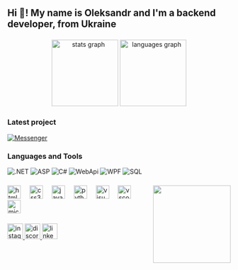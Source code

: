 <h2 align="left">Hi 👋! My name is Oleksandr and I'm a backend developer, from Ukraine</h2>

###

<div align="center">
  <img src="https://github-readme-stats.vercel.app/api?username=clowd1e&hide_title=false&hide_rank=false&show_icons=true&include_all_commits=true&count_private=true&disable_animations=false&theme=dracula&locale=en&hide_border=false" height="150" alt="stats graph"  />
  <img src="https://github-readme-stats.vercel.app/api/top-langs?username=clowd1e&locale=en&hide_title=false&layout=compact&card_width=320&langs_count=5&theme=dracula&hide_border=false" height="150" alt="languages graph"  />
</div>

### Latest project
[![Messenger](https://img.shields.io/badge/-Messenger-090909?style=for-the-badge&logo=logoColor=appveyor)](https://github.com/clowd1e/Messenger)

### Languages and Tools
![.NET](https://img.shields.io/badge/-Framework-090909?style=for-the-badge&logo=.net&logoColor=E5D3FF)
![ASP](https://img.shields.io/badge/-ASP.NET-090909?style=for-the-badge&logo=.net&logoColor=E5D3FF)
![C#](https://img.shields.io/badge/C%23-090909?style=for-the-badge&logo=csharp&logoColor=68217A)
![WebApi](https://img.shields.io/badge/WebApi-090909?style=for-the-badge&logo=.net&logoColor=E5D3FF)
![WPF](https://img.shields.io/badge/WPF-090909?style=for-the-badge&logo=.net&logoColor=E5D3FF)
![SQL](https://img.shields.io/badge/SQL-090909?style=for-the-badge&logo=mysql&logoColor=00648B)

###

<img align="right" height="175" src="https://i.pinimg.com/originals/09/a0/20/09a0203160391cc229f9746f64f98a07.gif"  />

###

<div align="left">
  <img src="https://cdn.jsdelivr.net/gh/devicons/devicon/icons/html5/html5-original.svg" width="30" height="30" alt="html5 logo"  />
  <img width="12" />
  <img src="https://cdn.jsdelivr.net/gh/devicons/devicon/icons/css3/css3-original.svg" width="30" height="30" alt="css3 logo"  />
  <img width="12" />
  <img src="https://cdn.jsdelivr.net/gh/devicons/devicon/icons/javascript/javascript-original.svg" width="30" height="30" alt="javascript logo"  />
  <img width="12" />
  <img src="https://cdn.jsdelivr.net/gh/devicons/devicon/icons/python/python-original.svg" width="30" height="30" alt="python logo"  />
  <img width="12" />
  <img src="https://cdn.jsdelivr.net/gh/devicons/devicon/icons/visualstudio/visualstudio-plain.svg" width="30" height="30" alt="visualstudio logo"  />
  <img width="12" />
  <img src="https://cdn.jsdelivr.net/gh/devicons/devicon/icons/vscode/vscode-original.svg" width="30" height="30" alt="vscode logo"  />
  <img width="12" />
  <img src="https://cdn.jsdelivr.net/gh/devicons/devicon/icons/microsoftsqlserver/microsoftsqlserver-plain.svg" width="30" height="30" alt="microsoftsqlserver logo"  />
</div>

###

<div align="left">
  <a href="https://www.instagram.com/sk8grfmuk/" target="_blank">
    <img src="https://img.shields.io/static/v1?message=Instagram&logo=instagram&label=&color=E4405F&logoColor=white&labelColor=&style=for-the-badge" height="35" alt="instagram logo"  />
  </a>
  <a href="discordapp.com/users/423820881802821653" target="_blank">
    <img src="https://img.shields.io/static/v1?message=Discord&logo=discord&label=&color=7289DA&logoColor=white&labelColor=&style=for-the-badge" height="35" alt="discord logo"  />
  </a>
  <a href="https://www.linkedin.com/in/oleksandr-lobchenko-a624b8278/" target="_blank">
    <img src="https://img.shields.io/static/v1?message=LinkedIn&logo=linkedin&label=&color=0077B5&logoColor=white&labelColor=&style=for-the-badge" height="35" alt="linkedin logo"  />
  </a>
</div>

###

<br clear="both">

###
